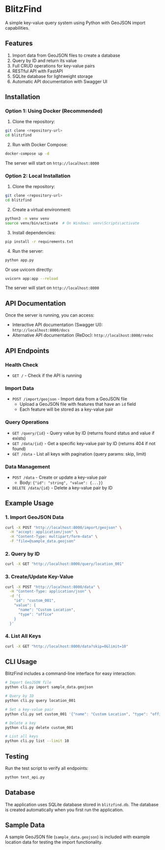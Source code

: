 # BlitzFind

A simple key-value query system using Python with GeoJSON import capabilities.

## Features

1. Import data from GeoJSON files to create a database
2. Query by ID and return its value
3. Full CRUD operations for key-value pairs
4. RESTful API with FastAPI
5. SQLite database for lightweight storage
6. Automatic API documentation with Swagger UI

## Installation

### Option 1: Using Docker (Recommended)

1. Clone the repository:
```bash
git clone <repository-url>
cd blitzfind
```

2. Run with Docker Compose:
```bash
docker-compose up -d
```

The server will start on `http://localhost:8000`

### Option 2: Local Installation

1. Clone the repository:
```bash
git clone <repository-url>
cd blitzfind
```

2. Create a virtual environment:
```bash
python3 -m venv venv
source venv/bin/activate  # On Windows: venv\Scripts\activate
```

3. Install dependencies:
```bash
pip install -r requirements.txt
```

4. Run the server:
```bash
python app.py
```

Or use uvicorn directly:
```bash
uvicorn app:app --reload
```

The server will start on `http://localhost:8000`

## API Documentation

Once the server is running, you can access:
- Interactive API documentation (Swagger UI): `http://localhost:8000/docs`
- Alternative API documentation (ReDoc): `http://localhost:8000/redoc`

## API Endpoints

### Health Check
- `GET /` - Check if the API is running

### Import Data
- `POST /import/geojson` - Import data from a GeoJSON file
  - Upload a GeoJSON file with features that have an `id` field
  - Each feature will be stored as a key-value pair

### Query Operations
- `GET /query/{id}` - Query value by ID (returns found status and value if exists)
- `GET /data/{id}` - Get a specific key-value pair by ID (returns 404 if not found)
- `GET /data` - List all keys with pagination (query params: skip, limit)

### Data Management
- `POST /data` - Create or update a key-value pair
  - Body: `{"id": "string", "value": {...}}`
- `DELETE /data/{id}` - Delete a key-value pair by ID

## Example Usage

### 1. Import GeoJSON Data
```bash
curl -X POST "http://localhost:8000/import/geojson" \
  -H "accept: application/json" \
  -H "Content-Type: multipart/form-data" \
  -F "file=@sample_data.geojson"
```

### 2. Query by ID
```bash
curl -X GET "http://localhost:8000/query/location_001"
```

### 3. Create/Update Key-Value
```bash
curl -X POST "http://localhost:8000/data" \
  -H "Content-Type: application/json" \
  -d '{
    "id": "custom_001",
    "value": {
      "name": "Custom Location",
      "type": "office"
    }
  }'
```

### 4. List All Keys
```bash
curl -X GET "http://localhost:8000/data?skip=0&limit=10"
```

## CLI Usage

BlitzFind includes a command-line interface for easy interaction:

```bash
# Import GeoJSON file
python cli.py import sample_data.geojson

# Query by ID
python cli.py query location_001

# Set a key-value pair
python cli.py set custom_001 '{"name": "Custom Location", "type": "office"}'

# Delete a key
python cli.py delete custom_001

# List all keys
python cli.py list --limit 10
```

## Testing

Run the test script to verify all endpoints:
```bash
python test_api.py
```

## Database

The application uses SQLite database stored in `blitzfind.db`. The database is created automatically when you first run the application.

## Sample Data

A sample GeoJSON file (`sample_data.geojson`) is included with example location data for testing the import functionality.
